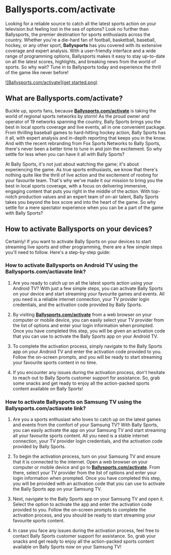 # Ballysports.com/activate

Looking for a reliable source to catch all the latest sports action on your television but feeling lost in the sea of options? Look no further than Ballysports, the premier destination for sports enthusiasts across the country. Whether you're a die-hard fan of football, basketball, baseball, hockey, or any other sport, **Ballysports** has you covered with its extensive coverage and expert analysis. With a user-friendly interface and a wide range of programming options, Ballysports makes it easy to stay up-to-date on all the latest scores, highlights, and breaking news from the world of sports. So why wait? Tune in to Ballysports today and experience the thrill of the game like never before!

[![Ballysports.com/activate](get started.png)](https://techtotrend.com/ballysports-com-activate/)

## What are Ballysports.com/activate?
Buckle up, sports fans, because **[Ballysports.com/activate](https://ballysportscomactivate.github.io)** is taking the world of regional sports networks by storm! As the proud owner and operator of 19 networks spanning the country, Bally Sports brings you the best in local sports coverage and live events, all in one convenient package. From thrilling baseball games to hard-hitting hockey action, Bally Sports has it all, with expert analysis and in-depth reporting that keeps you in the know. And with the recent rebranding from Fox Sports Networks to Bally Sports, there's never been a better time to tune in and join the excitement. So why settle for less when you can have it all with Bally Sports?

At Bally Sports, it's not just about watching the game; it's about experiencing the game. As true sports enthusiasts, we know that there's nothing quite like the thrill of live action and the excitement of rooting for your favourite team. That's why we've made it our mission to bring you the best in local sports coverage, with a focus on delivering immersive, engaging content that puts you right in the middle of the action. With top-notch production values and an expert team of on-air talent, Bally Sports takes you beyond the box score and into the heart of the game. So why settle for a mere spectator experience when you can be a part of the game with Bally Sports?

## How to activate Ballysports on your devices?
Certainly! If you want to activate Bally Sports on your devices to start streaming live sports and other programming, there are a few simple steps you'll need to follow. Here's a step-by-step guide:

### How to activate Ballysports on Android TV using the Ballysports.com/actiavate link?
1. Are you ready to catch up on all the latest sports action using your Android TV? With just a few simple steps, you can activate Bally Sports on your device and start streaming your favourite games and events. All you need is a reliable internet connection, your TV provider login credentials, and the activation code provided by Bally Sports.

2. By visiting **[Ballysports.com/activate](https://ballysportscomactivate.github.io)** from a web browser on your computer or mobile device, you can easily select your TV provider from the list of options and enter your login information when prompted. Once you have completed this step, you will be given an activation code that you can use to activate the Bally Sports app on your Android TV.

3. To complete the activation process, simply navigate to the Bally Sports app on your Android TV and enter the activation code provided to you. Follow the on-screen prompts, and you will be ready to start streaming your favourite sports content in no time.

4. If you encounter any issues during the activation process, don't hesitate to reach out to Bally Sports customer support for assistance. So, grab some snacks and get ready to enjoy all the action-packed sports content available on Bally Sports!

### How to activate Ballysports on Samsung TV using the Ballysports.com/actiavate link?
1. Are you a sports enthusiast who loves to catch up on the latest games and events from the comfort of your Samsung TV? With Bally Sports, you can easily activate the app on your Samsung TV and start streaming all your favourite sports content. All you need is a stable internet connection, your TV provider login credentials, and the activation code provided by Bally Sports.

2. To begin the activation process, turn on your Samsung TV and ensure that it is connected to the internet. Open a web browser on your computer or mobile device and go to **[Ballysports.com/activate](https://ballysportscomactivate.github.io)**. From there, select your TV provider from the list of options and enter your login information when prompted. Once you have completed this step, you will be provided with an activation code that you can use to activate the Bally Sports app on your Samsung TV.

3. Next, navigate to the Bally Sports app on your Samsung TV and open it. Select the option to activate the app and enter the activation code provided to you. Follow the on-screen prompts to complete the activation process, and you should be ready to start streaming your favourite sports content.

4. In case you face any issues during the activation process, feel free to contact Bally Sports customer support for assistance. So, grab your snacks and get ready to enjoy all the action-packed sports content available on Bally Sports now on your Samsung TV!
